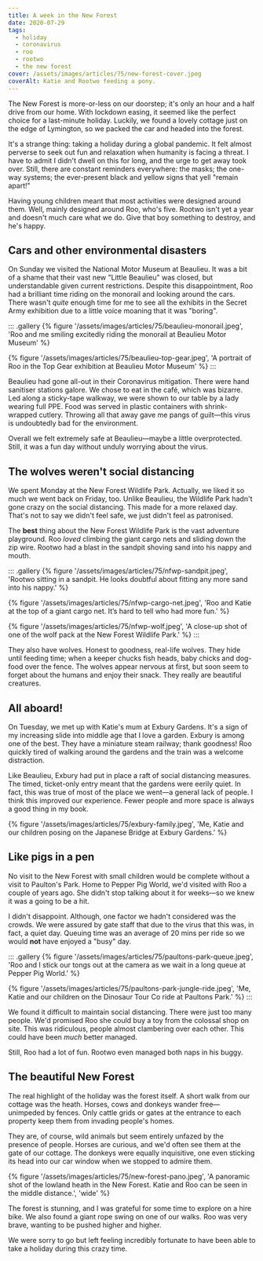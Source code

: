 ```yaml
---
title: A week in the New Forest
date: 2020-07-29
tags:
  - holiday
  - coronavirus
  - roo
  - rootwo
  - the new forest
cover: /assets/images/articles/75/new-forest-cover.jpeg
coverAlt: Katie and Rootwo feeding a pony.
---
```

The New Forest is more-or-less on our doorstep; it's only an hour and a half drive from our home. With lockdown easing, it seemed like the perfect choice for a last-minute holiday. Luckily, we found a lovely cottage just on the edge of Lymington, so we packed the car and headed into the forest. 

It's a strange thing: taking a holiday during a global pandemic. It felt almost perverse to seek out fun and relaxation when humanity is facing a threat. I have to admit I didn't dwell on this for long, and the urge to get away took over. Still, there are constant reminders everywhere: the masks; the one-way systems; the ever-present black and yellow signs that yell "remain apart!"

Having young children meant that most activities were designed around them. Well, mainly designed around Roo, who's five. Rootwo isn't yet a year and doesn't much care what we do. Give that boy something to destroy, and he's happy.

## Cars and other environmental disasters
On Sunday we visited the National Motor Museum at Beaulieu. It was a bit of a shame that their vast new "Little Beaulieu" was closed, but understandable given current restrictions. Despite this disappointment, Roo had a brilliant time riding on the monorail and looking around the cars. There wasn't _quite_ enough time for me to see all the exhibits in the Secret Army exhibition due to a little voice moaning that it was "boring". 

::: .gallery
{% figure '/assets/images/articles/75/beaulieu-monorail.jpeg', 'Roo and me smiling excitedly riding the monorail at Beaulieu Motor Museum' %}

{% figure '/assets/images/articles/75/beaulieu-top-gear.jpeg', 'A portrait of Roo in the Top Gear exhibition at Beaulieu Motor Museum' %}
:::

Beaulieu had gone all-out in their Coronavirus mitigation. There were hand sanitiser stations galore. We chose to eat in the café, which was bizarre. Led along a sticky-tape walkway, we were shown to our table by a lady wearing full PPE. Food was served in plastic containers with shrink-wrapped cutlery. Throwing all that away gave me pangs of guilt—this virus is undoubtedly bad for the environment.

Overall we felt extremely safe at Beaulieu—maybe a little overprotected. Still, it was a fun day without unduly worrying about the virus.

## The wolves weren't social distancing
We spent Monday at the New Forest Wildlife Park. Actually, we liked it so much we went back on Friday, too. Unlike Beaulieu, the Wildlife Park hadn't gone crazy on the social distancing. This made for a more relaxed day. That's not to say we didn't feel safe, we just didn't feel as patronised.

The **best** thing about the New Forest Wildlife Park is the vast adventure playground. Roo _loved_ climbing the giant cargo nets and sliding down the zip wire. Rootwo had a blast in the sandpit shoving sand into his nappy and mouth. 

::: .gallery
{% figure '/assets/images/articles/75/nfwp-sandpit.jpeg', 'Rootwo sitting in a sandpit. He looks doubtful about fitting any more sand into his nappy.' %}

{% figure '/assets/images/articles/75/nfwp-cargo-net.jpeg', 'Roo and Katie at the top of a giant cargo net. It’s hard to tell who had more fun.' %}

{% figure '/assets/images/articles/75/nfwp-wolf.jpeg', 'A close-up shot of one of the wolf pack at the New Forest Wildlife Park.' %}
:::

They also have wolves. Honest to goodness, real-life wolves. They hide until feeding time; when a keeper chucks fish heads, baby chicks and dog-food over the fence. The wolves appear nervous at first, but soon seem to forget about the humans and enjoy their snack. They really are beautiful creatures. 

## All aboard!
On Tuesday, we met up with Katie's mum at Exbury Gardens. It's a sign of my increasing slide into middle age that I love a garden. Exbury is among one of the best. They have a miniature steam railway; thank goodness! Roo quickly tired of walking around the gardens and the train was a welcome distraction. 

Like Beaulieu, Exbury had put in place a raft of social distancing measures. The timed, ticket-only entry meant that the gardens were eerily quiet. In fact, this was true of most of the place we went—a general lack of people. I think this improved our experience. Fewer people and more space is always a good thing in my book.

{% figure '/assets/images/articles/75/exbury-family.jpeg', 'Me, Katie and our children posing on the Japanese Bridge at Exbury Gardens.' %}

## Like pigs in a pen
No visit to the New Forest with small children would be complete without a visit to Paulton's Park. Home to Pepper Pig World, we'd visited with Roo a couple of years ago. She didn't stop talking about it for weeks—so we knew it was a going to be a hit.

I didn't disappoint. Although, one factor we hadn't considered was the crowds. We were assured by gate staff that due to the virus that this was, in fact, a quiet day. Queuing time was an average of 20 mins per ride so we would **not** have enjoyed a "busy" day. 

::: .gallery
{% figure '/assets/images/articles/75/paultons-park-queue.jpeg', 'Roo and I stick our tongs out at the camera as we wait in a long queue at Pepper Pig World.' %}

{% figure '/assets/images/articles/75/paultons-park-jungle-ride.jpeg', 'Me, Katie and our children on the Dinosaur Tour Co ride at Paultons Park.' %}
:::

We found it difficult to maintain social distancing. There were just too many people. We'd promised Roo she could buy a toy from the colossal shop on site. This was ridiculous, people almost clambering over each other. This could have been _much_ better managed. 

Still, Roo had a lot of fun. Rootwo even managed both naps in his buggy. 

## The beautiful New Forest
The real highlight of the holiday was the forest itself. A short walk from our cottage was the heath. Horses, cows and donkeys wander free—unimpeded by fences. Only cattle grids or gates at the entrance to each property keep them from invading people's homes. 

They are, of course, wild animals but seem entirely unfazed by the presence of people. Horses are curious, and we'd often see them at the gate of our cottage. The donkeys were equally inquisitive, one even sticking its head into our car window when we stopped to admire them. 

{% figure '/assets/images/articles/75/new-forest-pano.jpeg', 'A panoramic shot of the lowland heath in the New Forest. Katie and Roo can be seen in the middle distance.', 'wide' %}

The forest is stunning, and I was grateful for some time to explore on a hire bike. We also found a giant rope swing on one of our walks. Roo was very brave, wanting to be pushed higher and higher. 

We were sorry to go but left feeling incredibly fortunate to have been able to take a holiday during this crazy time. 